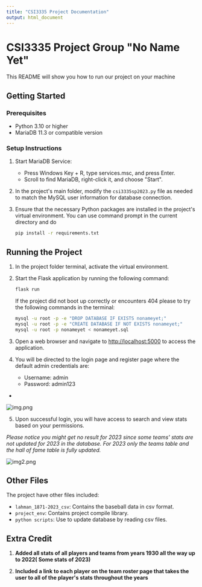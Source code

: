 ```yaml
---
title: "CSI3335 Project Documentation"
output: html_document
---
```


# CSI3335 Project Group "No Name Yet"

This README will show you how to run our project on your machine

## Getting Started

### Prerequisites

- Python 3.10 or higher
- MariaDB 11.3 or compatible version

### Setup Instructions

1. Start MariaDB Service:
    - Press Windows Key + R, type services.msc, and press Enter.
    - Scroll to find MariaDB, right-click it, and choose "Start".


2. In the project's main folder, modify the `csi3335sp2023.py` file as needed to match the MySQL user information for database connection.


3. Ensure that the necessary Python packages are installed in the project's virtual environment. You can use command prompt in the current directory and do

   ```bash
   pip install -r requirements.txt
   ```

## Running the Project

1. In the project folder terminal, activate the virtual environment.


2. Start the Flask application by running the following command:
   ```bash
   flask run
   ```
   If the project did not boot up correctly or encounters 404 please to try the following commands in the terminal:
    ```bash
    mysql -u root -p -e "DROP DATABASE IF EXISTS nonameyet;" 
    mysql -u root -p -e "CREATE DATABASE IF NOT EXISTS nonameyet;"
    mysql -u root -p nonameyet < nonameyet.sql
   ```
   
3. Open a web browser and navigate to [http://localhost:5000](http://localhost:5000) to access the application.


4. You will be directed to the login page and register page where the default admin credentials are:
   - Username: admin
   - Password: admin123
-

![img.png](readMe%20image/img.png)


5. Upon successful login, you will have access to search and view stats based on your permissions.
   
*Please notice you might get no result for 2023 since some teams' stats are not updated for 2023 in the database. For 2023 only the teams table and the hall of fame table is fully updated.*

![img2.png](readMe%20image%2Fimg2.png)

## Other Files

The project have other files included:

- `lahman_1871-2023_csv`: Contains the baseball data in csv format.
- `project_env`: Contains project compile library.
- `python scripts`: Use to update database by reading csv files.



## Extra Credit
1. **Added all stats of all players and teams from years 1930 all the way up to 2022( Some stats of 2023)**

2. **Included a link to each player on the team roster page that takes the user to all of the player's stats throughout the years**